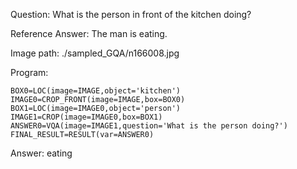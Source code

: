 Question: What is the person in front of the kitchen doing?

Reference Answer: The man is eating.

Image path: ./sampled_GQA/n166008.jpg

Program:

```
BOX0=LOC(image=IMAGE,object='kitchen')
IMAGE0=CROP_FRONT(image=IMAGE,box=BOX0)
BOX1=LOC(image=IMAGE0,object='person')
IMAGE1=CROP(image=IMAGE0,box=BOX1)
ANSWER0=VQA(image=IMAGE1,question='What is the person doing?')
FINAL_RESULT=RESULT(var=ANSWER0)
```
Answer: eating

